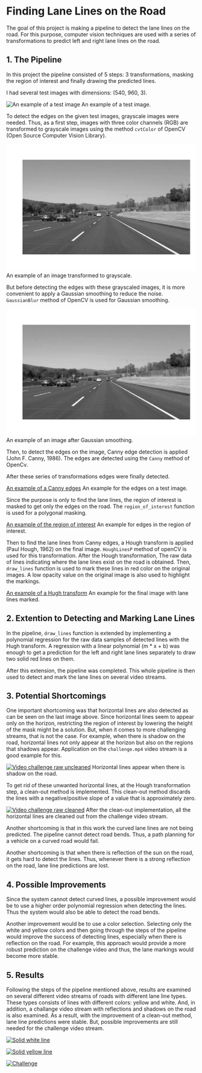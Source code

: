# Finding Lane Lines on the Road

The goal of this project is making a pipeline to detect the lane lines on the road. For this purpose, computer vision techniques are used with a series of transformations to predict left and right lane lines on the road.

## 1. The Pipeline

In this project the pipeline consisted of 5 steps: 3 transformations, masking the region of interest and finally drawing the predicted lines.

I had several test images with dimensions: (540, 960, 3).

![An example of a test image](/test_images/solidWhiteCurve.jpg)
An example of a test image.


To detect the edges on the given test images, grayscale images were needed. Thus, as a first step, images with three color channels (RGB) are transformed to grayscale images using the method `cvtColor` of OpenCV (Open Source Computer Vision Library). 

![An example of a grayscale image](/transformations/test_images_grayscale/solidWhiteCurve.jpg)
An example of an image transformed to grayscale.

But before detecting the edges with these grayscaled images, it is more convenient to apply a Gaussian smoothing to reduce the noise. `GaussianBlur` method of OpenCV is used for Gaussian smoothing. 

![An example of a Gaussian smooting image](/transformations/test_images_blur/solidWhiteCurve.jpg)
An example of an image after Gaussian smoothing.

Then, to detect the edges on the image, Canny edge detection is applied (John F. Canny, 1986). The edges are detected using the `Canny` method of OpenCv.

After these series of transformations edges were finally detected. 

[An example of a Canny edges](/transformations/test_images_edges/solidWhiteCurve.jpg)
An example for the edges on a test image.

Since the purpose is only to find the lane lines, the region of interest is masked to get only the edges on the road. The `region_of_interest` function is used for a polygonal masking.

[An example of the region of interest](/transformations/test_images_masked/solidWhiteCurve.jpg)
An example for edges in the region of interest.

Then to find the lane lines from Canny edges, a Hough transform is applied (Paul Hough, 1962) on the final image. `HoughLinesP` method of openCV is used for this transformation. After the Hough transformation, The raw data of lines indicating where the lane lines exist on the road is obtained. Then, `draw_lines` function is used to mark these lines in red color on the original images. A low opacity value on the original image is also used to highlight the markings.

[An example of a Hugh transform](/transformations/test_images_output/solidWhiteCurve.jpg)
An example for the final image with lane lines marked.

## 2. Extention to Detecting and Marking Lane Lines

In the pipeline, `draw_lines` function is extended by implementing a polynomial regression for the raw data samples of detected lines with the Hugh transform. A regression with a linear polynomial (m * x + b) was enough to get a prediction for the left and right lane lines separately to draw two solid red lines on them.

After this extension, the pipeline was completed. This whole pipeline is then used to detect and mark the lane lines on several video streams.

## 3. Potential Shortcomings

One important shortcoming was that horizontal lines are also detected as can be seen on the last image above. Since horizontal lines seem to appear only on the horizon, restricting the region of interest by lowering the height of the mask might be a solution. But, when it comes to more challenging streams, that is not the case. For example, when there is shadow on the road, horizontal lines not only appear at the horizon but also on the regions that shadows appear. Application on the `challenge.mp4` video stream is a good example for this.

[![Video challenge raw uncleaned](/CarND-LaneLines-P1/test_videos_output/challenge_raw.gif?raw=true)](https://youtu.be/f5VzWaOixvQ)
Horizontal lines appear when there is shadow on the road.

To get rid of these unwanted horizontal lines, at the Hough transformation step, a clean-out method is implemented. This clean-out method discards the lines with a negative/positive slope of a value that is approximately zero.

[![Video challenge raw cleaned](/CarND-LaneLines-P1/test_videos_output/challenge_cleaned_raw.gif?raw=true)](https://youtu.be/VY4R8rLKlBM)
After the clean-out implementation, all the horizontal lines are cleaned out from the challenge video stream.

Another shortcoming is that in this work the curved lane lines are not being predicted. The pipeline cannot detect road bends. Thus, a path planning for a vehicle on a curved road would fail.

Another shortcoming is that when there is reflection of the sun on the road, it gets hard to detect the lines. Thus, whenever there is a strong reflection on the road, lane line predictions are lost.

## 4. Possible Improvements

Since the system cannot detect curved lines, a possible improvement would be to use a higher order polynomial regression when detecting the lines. Thus the system would also be able to detect the road bends.

Another improvement would be to use a color selection. Selecting only the white and yellow colors and then going through the steps of the pipeline would improve the success of detecting lines, especially when there is reflection on the road. For example, this approach would provide a more robust prediction on the challenge video and thus, the lane markings would become more stable.

## 5. Results

Following the steps of the pipeline mentioned above, results are examined on several different video streams of roads with different lane line types. These types consists of lines with different colors: yellow and white. And, in addition, a challange video stream with reflections and shadows on the road is also examined. As a result, with the improvement of a clean-out method, lane line predictions were stable. But, possible improvements are still needed for the challenge video stream.

[![Solid white line](/CarND-LaneLines-P1/test_videos_output/solidwhite.gif?raw=true)](https://youtu.be/1eIg3_gjjr8)

[![Solid yellow line](/CarND-LaneLines-P1/test_videos_output/solidyellow.gif?raw=true)](https://youtu.be/TybEEiCNZ8E)

[![Challenge](/CarND-LaneLines-P1/test_videos_output/challenge.gif?raw=true)](https://youtu.be/lpxl0whQdKI)